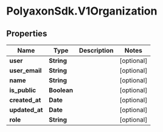 # PolyaxonSdk.V1Organization

## Properties

Name | Type | Description | Notes
------------ | ------------- | ------------- | -------------
**user** | **String** |  | [optional] 
**user_email** | **String** |  | [optional] 
**name** | **String** |  | [optional] 
**is_public** | **Boolean** |  | [optional] 
**created_at** | **Date** |  | [optional] 
**updated_at** | **Date** |  | [optional] 
**role** | **String** |  | [optional] 


